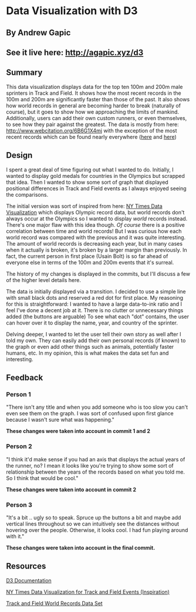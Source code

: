 # Data Visualization with D3
## By Andrew Gapic
## See it live here: http://agapic.xyz/d3

## Summary

This data visualization displays data for the top ten 100m and 200m male sprinters in Track and Field. It shows how the most recent records
in the 100m and 200m are significantly faster than those of the past. It also shows how world records in general are becoming harder
to break (naturally of course), but it goes to show how we approaching the limits of mankind. Additionally, users can add their own custom runners, or even
themselves, to see how they pair against the greatest. The data is mostly from here: http://www.webcitation.org/6B6G1X4mj
with the exception of the most recent records which can be found nearly everywhere ([here](http://www.nytimes.com/2009/08/21/sports/21track.html)
and [here](http://www.telegraph.co.uk/sport/othersports/athletics/11703867/Justin-Gatlin-I-can-break-Usain-Bolts-100m-world-record-this-summer.html))

## Design 

I spent a great deal of time figuring out what I wanted to do. Initially, I wanted to display gold medals for countries
in the Olympics but scrapped that idea. Then I wanted to show some sort of graph that displayed positional differences in 
Track and Field events as I always enjoyed seeing the comparisons. 

The initial version was sort of inspired from here: [NY Times Data Visualization](http://www.nytimes.com/interactive/2012/08/05/sports/olympics/the-100-meter-dash-one-race-every-medalist-ever.html?_r=2&)
which displays Olympic record data, but world records don't always occur at the Olympics so I wanted to display _world_ records instead.
There's one major flaw with this idea though. _Of course_ there is a positive correlation between time and world records! But I was curious
how each world record was compared with the previous and it was quite interesting. The amount of world records is decreasing each year, but
in many cases when it actually is broken, it's broken by a larger margin than previously. In fact, the current person in first place (Usain Bolt)
is so far ahead of everyone else in terms of the 100m and 200m events that it's surreal.

The history of my changes is displayed in the commits, but I'll discuss a few of the higher level details here. 

The data is initially displayed via a transition. I decided to use a simple line with small black dots and reserved a red dot for first place. My reasoning for this is straightforward:
I wanted to have a large data-to-ink ratio and I feel I've done a decent job at it. There is no clutter or unnecessary things added (the buttons are arguable)
To see what each "dot" contains, the user can hover over it to display the name, year, and country of the sprinter.

Delving deeper, I wanted to let the user tell their own story as well after I told my own. They can easily add their own personal records (if known) to the 
graph or even add other things such as animals, potentially faster humans, etc. In my opinion, this is what makes the data set fun and interesting.





## Feedback

### Person 1
"There isn't any title and when you add someone who is too slow you can't even see them on the graph. I was sort of confused upon first glance
because I wasn't sure what was happening."

**These changes were taken into account in commit 1 and 2**

### Person 2
"I think it'd make sense if you had an axis that displays the actual years of the runner, no? I mean it looks like you're trying to 
show some sort of relationship between the years of the records based on what you told me. So I think that would be cool."

**These changes were taken into account in commit 2**

### Person 3

"It's a bit .. ugly so to speak. Spruce up the buttons a bit and maybe add vertical lines throughout so we can intuitively see the 
distances without hovering over the people. Otherwise, it looks cool. I had fun playing around with it."

**These changes were taken into account in the final commit.**

## Resources

[D3 Documentation](https://github.com/mbostock/d3/wiki/API-Reference)

[NY Times Data Visualization for Track and Field Events (Inspiration)](http://www.nytimes.com/interactive/2012/08/05/sports/olympics/the-100-meter-dash-one-race-every-medalist-ever.html?_r=2&)

[Track and Field World Records Data Set](http://www.webcitation.org/6B6G1X4mj)
